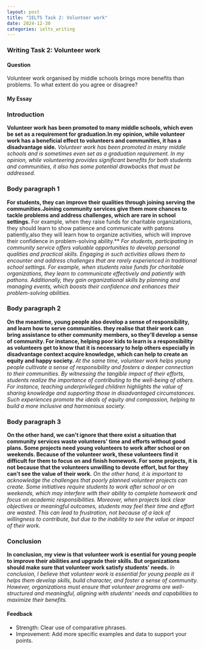 ```yaml
---
layout: post
title: "IELTS Task 2: Volunteer work"
date: 2024-12-30
categories: ielts_writing
---
```


### Writing Task 2: Volunteer work

#### Question
Volunteer work organised by middle schools brings more benefits than problems. To what extent do you agree or disagree?

#### My Essay
### Introduction
**Volunteer work has been promoted to many middle schools, which even be set as a requirement for graduation.In my opinion, while volunteer work has a beneficial effect to volunteers and communities, it has a disadvantage side.**
*Volunteer work has been promoted in many middle schools and is sometimes even set as a graduation requirement. In my opinion, while volunteering provides significant benefits for both students and communities, it also has some potential drawbacks that must be addressed.*


### Body paragraph 1
**For students, they can improve their qualities through joining serving the communities.Joining community services give them more chances to tackle problems and address challenges, which are rare in school settings.** 
For example, when they raise funds for charitable organizations, they should learn to show patience and communicate with patrons patiently,also they will learn how to organize activities, which will improve their confidence in problem-solving ability.**
*For students, participating in community service offers valuable opportunities to develop personal qualities and practical skills. Engaging in such activities allows them to encounter and address challenges that are rarely experienced in traditional school settings. For example, when students raise funds for charitable organizations, they learn to communicate effectively and patiently with pathons. Additionally, they gain organizational skills by planning and managing events, which boosts their confidence and enhances their problem-solving abilities.*

### Body paragraph 2
**On the meantime, young people also develop a sense of responsibility, and learn how to serve communities. they realise that their work can bring assistance to other community members, so they'll develop a sense of community. For instance, helping poor kids to learn is a responsibility as volunteers get to know that it is necessary to help others especially in disadvantage context acquire knowledge, which can help to create an equity and happy society.**
*At the same time, volunteer work helps young people cultivate a sense of responsibility and fosters a deeper connection to their communities. By witnessing the tangible impact of their efforts, students realize the importance of contributing to the well-being of others. For instance, teaching underprivileged children highlights the value of sharing knowledge and supporting those in disadvantaged circumstances. Such experiences promote the ideals of equity and compassion, helping to build a more inclusive and harmonious society.*

### Body paragraph 3
**On the other hand, we can't ignore that there exist a situation that community services waste volunteers' time and efforts without good plans. Some projects need young volunteers to work after school or on weekends. Because of the volunteer work, these volunteers find it difficult for them to focus on and finish homework. For some projects, it is not because that the volunteers unwilling to devote effort, but for they can't see the value of their work.**
*On the other hand, it is important to acknowledge the challenges that poorly planned volunteer projects can create. Some initiatives require students to work after school or on weekends, which may interfere with their ability to complete homework and focus on academic responsibilities. Moreover, when projects lack clear objectives or meaningful outcomes, students may feel their time and effort are wasted. This can lead to frustration, not because of a lack of willingness to contribute, but due to the inability to see the value or impact of their work.*

### Conclusion
**In conclusion, my view is that volunteer work is esential for young people to improve their abilities and upgrade their skills. But organizations should make sure that volunteer work satisfy students' needs.**
*In conclusion, I believe that volunteer work is essential for young people as it helps them develop skills, build character, and foster a sense of community. However, organizations must ensure that volunteer programs are well-structured and meaningful, aligning with students' needs and capabilities to maximize their benefits.*

#### Feedback
- Strength: Clear use of comparative phrases.
- Improvement: Add more specific examples and data to support your points.
